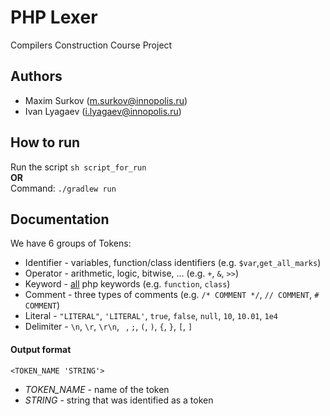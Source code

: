# PHP Lexer
Compilers Construction Course Project
## Authors
- Maxim Surkov (m.surkov@innopolis.ru)
- Ivan Lyagaev (i.lyagaev@innopolis.ru)

## How to run
Run the script `sh script_for_run` \
__OR__ \
Command: `./gradlew run`

## Documentation

We have 6 groups of Tokens:
- Identifier - variables, function/class identifiers (e.g. `$var`,`get_all_marks`)
- Operator - arithmetic, logic, bitwise, ... (e.g. `+`, `&`, `>>`)
- Keyword - [all](http://php.net/manual/en/reserved.keywords.php) php keywords (e.g. `function`, `class`)
- Comment - three types of comments (e.g. `/* COMMENT */`, `// COMMENT`,  `# COMMENT`)
- Literal - `"LITERAL"`, `'LITERAL'`, `true`, `false`, `null`, `10`, `10.01`, `1e4`
- Delimiter - `\n`, `\r`, `\r\n`, ` `, `;`, `(`, `)`, `{`, `}`, `[`, `]`

#### Output format

`<TOKEN_NAME 'STRING'>`
- _TOKEN_NAME_ - name of the token
- _STRING_ - string that was identified as a token 
